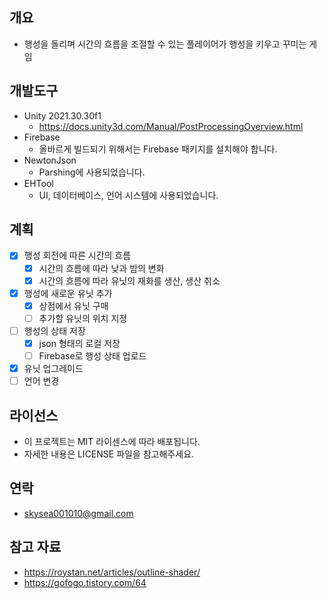 ## 개요
- 행성을 돌리며 시간의 흐름을 조절할 수 있는 플레이어가 행성을 키우고 꾸미는 게임

## 개발도구
- Unity 2021.30.30f1
  - https://docs.unity3d.com/Manual/PostProcessingOverview.html
- Firebase
  - 올바르게 빌드되기 위해서는 Firebase 패키지를 설치해야 합니다.
- NewtonJson
  - Parshing에 사용되었습니다.
- EHTool
  - UI, 데이터베이스, 언어 시스템에 사용되었습니다.

## 계획
- [x] 행성 회전에 따른 시간의 흐름
  - [x] 시간의 흐름에 따라 낮과 밤의 변화
  - [x] 시간의 흐름에 따라 유닛의 재화를 생산, 생산 취소
- [x] 행성에 새로운 유닛 추가
  - [x] 상점에서 유닛 구매
  - [ ] 추가할 유닛의 위치 지정
- [ ] 행성의 상태 저장
  - [x] json 형태의 로컬 저장
  - [ ] Firebase로 행성 상태 업로드
- [x] 유닛 업그레이드 
- [ ] 언어 변경

## 라이선스
- 이 프로젝트는 MIT 라이센스에 따라 배포됩니다.
- 자세한 내용은 LICENSE 파일을 참고해주세요.

## 연락
- skysea001010@gmail.com

## 참고 자료
- https://roystan.net/articles/outline-shader/
- https://gofogo.tistory.com/64